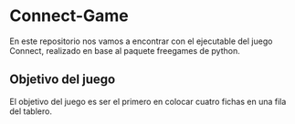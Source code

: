 # Connect-Game
En este repositorio nos vamos a encontrar con el ejecutable del juego Connect, realizado en base al paquete freegames de python.
## Objetivo del juego
El objetivo del juego es ser el primero en colocar cuatro fichas en una fila del tablero.
